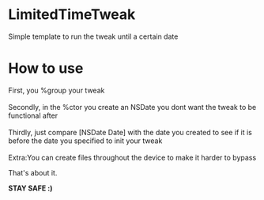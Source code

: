 # LimitedTimeTweak
Simple template to run the tweak until a certain date

# How to use
First, you %group your tweak <br><br>
Secondly, in the %ctor you create an NSDate you dont want the tweak to be functional after <br><br>
Thirdly, just compare [NSDate Date] with the date you created to see if it is before the date you specified to init your tweak 
<br>
<br>
Extra:You can create files throughout the device to make it harder to bypass <br>

That's about it. <br>

**STAY SAFE :)**
